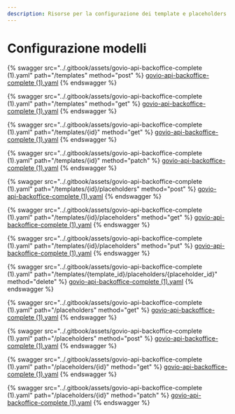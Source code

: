 ```yaml
---
description: Risorse per la configurazione dei template e placeholders
---
```


# Configurazione modelli

{% swagger src="../.gitbook/assets/govio-api-backoffice-complete (1).yaml" path="/templates" method="post" %}
[govio-api-backoffice-complete (1).yaml](<../.gitbook/assets/govio-api-backoffice-complete (1).yaml>)
{% endswagger %}

{% swagger src="../.gitbook/assets/govio-api-backoffice-complete (1).yaml" path="/templates" method="get" %}
[govio-api-backoffice-complete (1).yaml](<../.gitbook/assets/govio-api-backoffice-complete (1).yaml>)
{% endswagger %}

{% swagger src="../.gitbook/assets/govio-api-backoffice-complete (1).yaml" path="/templates/{id}" method="get" %}
[govio-api-backoffice-complete (1).yaml](<../.gitbook/assets/govio-api-backoffice-complete (1).yaml>)
{% endswagger %}

{% swagger src="../.gitbook/assets/govio-api-backoffice-complete (1).yaml" path="/templates/{id}" method="patch" %}
[govio-api-backoffice-complete (1).yaml](<../.gitbook/assets/govio-api-backoffice-complete (1).yaml>)
{% endswagger %}

{% swagger src="../.gitbook/assets/govio-api-backoffice-complete (1).yaml" path="/templates/{id}/placeholders" method="post" %}
[govio-api-backoffice-complete (1).yaml](<../.gitbook/assets/govio-api-backoffice-complete (1).yaml>)
{% endswagger %}

{% swagger src="../.gitbook/assets/govio-api-backoffice-complete (1).yaml" path="/templates/{id}/placeholders" method="get" %}
[govio-api-backoffice-complete (1).yaml](<../.gitbook/assets/govio-api-backoffice-complete (1).yaml>)
{% endswagger %}

{% swagger src="../.gitbook/assets/govio-api-backoffice-complete (1).yaml" path="/templates/{id}/placeholders" method="put" %}
[govio-api-backoffice-complete (1).yaml](<../.gitbook/assets/govio-api-backoffice-complete (1).yaml>)
{% endswagger %}

{% swagger src="../.gitbook/assets/govio-api-backoffice-complete (1).yaml" path="/templates/{template_id}/placeholders/{placeholder_id}" method="delete" %}
[govio-api-backoffice-complete (1).yaml](<../.gitbook/assets/govio-api-backoffice-complete (1).yaml>)
{% endswagger %}

{% swagger src="../.gitbook/assets/govio-api-backoffice-complete (1).yaml" path="/placeholders" method="get" %}
[govio-api-backoffice-complete (1).yaml](<../.gitbook/assets/govio-api-backoffice-complete (1).yaml>)
{% endswagger %}

{% swagger src="../.gitbook/assets/govio-api-backoffice-complete (1).yaml" path="/placeholders" method="post" %}
[govio-api-backoffice-complete (1).yaml](<../.gitbook/assets/govio-api-backoffice-complete (1).yaml>)
{% endswagger %}

{% swagger src="../.gitbook/assets/govio-api-backoffice-complete (1).yaml" path="/placeholders/{id}" method="get" %}
[govio-api-backoffice-complete (1).yaml](<../.gitbook/assets/govio-api-backoffice-complete (1).yaml>)
{% endswagger %}

{% swagger src="../.gitbook/assets/govio-api-backoffice-complete (1).yaml" path="/placeholders/{id}" method="patch" %}
[govio-api-backoffice-complete (1).yaml](<../.gitbook/assets/govio-api-backoffice-complete (1).yaml>)
{% endswagger %}
